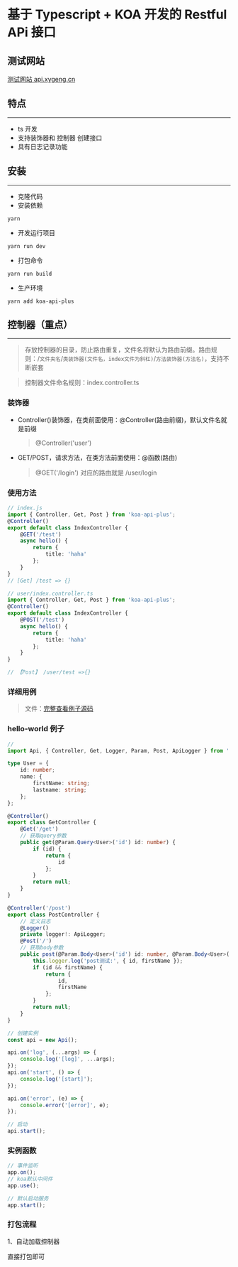 # 基于 Typescript + KOA 开发的 Restful APi 接口

## 测试网站

[测试网站 api.xygeng.cn](https://api.xygeng.cn)

## 特点

---

-   ts 开发
-   支持装饰器和 控制器 创建接口
-   具有日志记录功能

## 安装

---

-   克隆代码
-   安装依赖

```
yarn
```

-   开发运行项目

```
yarn run dev
```

-   打包命令

```
yarn run build
```

-   生产环境

```
yarn add koa-api-plus
```

## 控制器（重点）

---

> 存放控制器的目录，防止路由重复，文件名将默认为路由前缀。路由规则：/`文件夹名`/`类装饰器(文件名，index文件为斜杠)`/`方法装饰器(方法名)`，支持不断嵌套

> 控制器文件命名规则：index.controller.ts

### 装饰器

-   Controller()装饰器，在类前面使用：@Controller(路由前缀)，默认文件名就是前缀

    > @Controller('user')

-   GET/POST，请求方法，在类方法前面使用：@函数(路由)

    > @GET('/login') 对应的路由就是 /user/login

### 使用方法

```ts
// index.js
import { Controller, Get, Post } from 'koa-api-plus';
@Controller()
export default class IndexController {
    @GET('/test')
    async hello() {
        return {
            title: 'haha'
        };
    }
}
// [Get] /test => {}

// user/index.controller.ts
import { Controller, Get, Post } from 'koa-api-plus';
@Controller()
export default class IndexController {
    @POST('/test')
    async hello() {
        return {
            title: 'haha'
        };
    }
}

// 【Post】 /user/test =>{}
```

### 详细用例

> 文件：[完整查看例子源码](./examples/full/index.ts)

### hello-world 例子

```ts
//
import Api, { Controller, Get, Logger, Param, Post, ApiLogger } from '../../src';

type User = {
    id: number;
    name: {
        firstName: string;
        lastname: string;
    };
};

@Controller()
export class GetController {
    @Get('/get')
    // 获取query参数
    public get(@Param.Query<User>('id') id: number) {
        if (id) {
            return {
                id
            };
        }
        return null;
    }
}

@Controller('/post')
export class PostController {
    // 定义日志
    @Logger()
    private logger!: ApiLogger;
    @Post('/')
    // 获取body参数
    public post(@Param.Body<User>('id') id: number, @Param.Body<User>('name.firstName') firstName: string) {
        this.logger.log('post测试:', { id, firstName });
        if (id && firstName) {
            return {
                id,
                firstName
            };
        }
        return null;
    }
}

// 创建实例
const api = new Api();

api.on('log', (...args) => {
    console.log('[log]', ...args);
});
api.on('start', () => {
    console.log('[start]');
});

api.on('error', (e) => {
    console.error('[error]', e);
});

// 启动
api.start();
```

### 实例函数

```js
// 事件监听
app.on();
// koa默认中间件
app.use();

// 默认启动服务
app.start();
```

### 打包流程

1、自动加载控制器

直接打包即可
